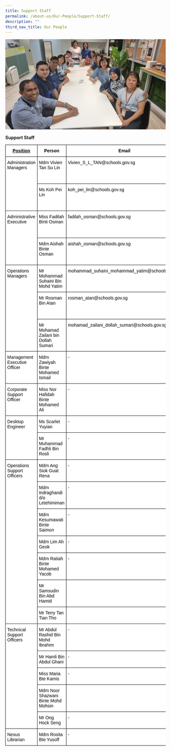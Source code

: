 ```yaml
---
title: Support Staff
permalink: /about-us/Our-People/Support-Staff/
description: ""
third_nav_title: Our People
---
```

![](/images/bgss%202023.png)[](/images/SupportStaff.jpg)

**Support Staff**

<style type="text/css">
.tg  {border-collapse:collapse;border-spacing:0;}
.tg td{border-color:black;border-style:solid;border-width:1px;font-family:Arial, sans-serif;font-size:14px;
  overflow:hidden;padding:10px 5px;word-break:normal;}
.tg th{border-color:black;border-style:solid;border-width:1px;font-family:Arial, sans-serif;font-size:14px;
  font-weight:normal;overflow:hidden;padding:10px 5px;word-break:normal;}
.tg .tg-cj27{background-color:#FFF;font-weight:bold;text-align:center;text-decoration:underline;vertical-align:top}
.tg .tg-9hzb{background-color:#FFF;font-weight:bold;text-align:center;vertical-align:top}
.tg .tg-ktyi{background-color:#FFF;text-align:left;vertical-align:top}
</style>
<table class="tg">
<thead>
  <tr>
    <th class="tg-cj27"><span style="font-weight:700;font-style:normal;text-decoration:underline;color:#000;background-color:transparent">Position</span></th>
    <th class="tg-9hzb"><span style="font-weight:700;font-style:normal;text-decoration:none;color:#000;background-color:transparent">Person</span></th>
    <th class="tg-9hzb"><span style="font-weight:700;font-style:normal;text-decoration:none;color:#000;background-color:transparent">Email</span></th>
    <th class="tg-9hzb"><span style="font-weight:700;font-style:normal;text-decoration:none;color:#000;background-color:transparent">Phone</span></th>
  </tr>
</thead>
<tbody>
  <tr>
    <td class="tg-ktyi" rowspan="2"><span style="font-weight:400;font-style:normal;text-decoration:none;color:#000;background-color:transparent">Administration Managers</span></td>
    <td class="tg-ktyi"><span style="font-weight:400;font-style:normal;text-decoration:none;color:#000;background-color:transparent">Mdm Vivien Tan Su Lin</span></td>
    <td class="tg-ktyi"><span style="font-weight:400;font-style:normal;text-decoration:none;color:#000;background-color:transparent">Vivien_S_L_TAN@schools.gov.sg</span></td>
    <td class="tg-ktyi"><span style="font-weight:400;font-style:normal;text-decoration:none;color:#000;background-color:transparent">6446 3301 ext 113</span></td>
  </tr>
  <tr>
    <td class="tg-ktyi"><span style="font-weight:400;font-style:normal;text-decoration:none;color:#000;background-color:transparent">Ms Koh Pei Lin</span></td>
    <td class="tg-ktyi"><span style="font-weight:400;font-style:normal;text-decoration:none;color:#000;background-color:transparent">koh_pei_lin@schools.gov.sg</span></td>
    <td class="tg-ktyi"><span style="font-weight:400;font-style:normal;text-decoration:none;color:#000;background-color:transparent">6446 3301 ext 114</span></td>
  </tr>
  <tr>
    <td class="tg-ktyi" rowspan="2"><span style="font-weight:400;font-style:normal;text-decoration:none;color:#000;background-color:transparent">Administrative Executive</span></td>
    <td class="tg-ktyi"><span style="font-weight:400;font-style:normal;text-decoration:none;color:#000;background-color:transparent">Miss Fadilah Binti Osman</span></td>
    <td class="tg-ktyi"><span style="font-weight:400;font-style:normal;text-decoration:none;color:#000;background-color:transparent">fadilah_osman@schools.gov.sg</span></td>
    <td class="tg-ktyi"><span style="font-weight:400;font-style:normal;text-decoration:none;color:#000;background-color:transparent">6446 3301 ext 166</span></td>
  </tr>
  <tr>
    <td class="tg-ktyi"><span style="font-weight:400;font-style:normal;text-decoration:none;color:#000;background-color:transparent">Mdm Aishah Binte Osman</span></td>
    <td class="tg-ktyi"><span style="font-weight:400;font-style:normal;text-decoration:none;color:#000;background-color:transparent">aishah_osman@schools.gov.sg </span></td>
    <td class="tg-ktyi"><span style="font-weight:400;font-style:normal;text-decoration:none;color:#000;background-color:transparent">6446 3301 ext 166</span></td>
  </tr>
  <tr>
    <td class="tg-ktyi" rowspan="3"><span style="font-weight:400;font-style:normal;text-decoration:none;color:#000;background-color:transparent">Operations Managers</span></td>
    <td class="tg-ktyi"><span style="font-weight:400;font-style:normal;text-decoration:none;color:#000;background-color:transparent">Mr Mohammad Suhaini Bin Mohd Yatim</span></td>
    <td class="tg-ktyi"><span style="font-weight:400;font-style:normal;text-decoration:none;color:#000;background-color:transparent">mohammad_suhaini_mohammad_yatim@schools.gov.sg </span></td>
    <td class="tg-ktyi"><span style="font-weight:400;font-style:normal;text-decoration:none;color:#000;background-color:transparent">6446 3301 ext 116</span></td>
  </tr>
  <tr>
    <td class="tg-ktyi"><span style="font-weight:400;font-style:normal;text-decoration:none;color:#000;background-color:transparent">Mr Rosman Bin Atan</span></td>
    <td class="tg-ktyi"><span style="font-weight:400;font-style:normal;text-decoration:none;color:#000;background-color:transparent">rosman_atan@schools.gov.sg </span></td>
    <td class="tg-ktyi"><span style="font-weight:400;font-style:normal;text-decoration:none;color:#000;background-color:transparent">6446 3301 ext 139</span></td>
  </tr>
  <tr>
    <td class="tg-ktyi"><span style="font-weight:400;font-style:normal;text-decoration:none;color:#000;background-color:transparent">Mr Mohamad Zailani bin Dollah Sumari</span></td>
    <td class="tg-ktyi"><span style="font-weight:400;font-style:normal;text-decoration:none;color:#000;background-color:transparent">mohamad_zailani_dollah_sumari@schools.gov.sg </span></td>
    <td class="tg-ktyi"><span style="font-weight:400;font-style:normal;text-decoration:none;color:#000;background-color:transparent">6446 3301 ext 166</span></td>
  </tr>
  <tr>
    <td class="tg-ktyi"><span style="font-weight:400;font-style:normal;text-decoration:none;color:#000;background-color:transparent">Management Executive Officer</span></td>
    <td class="tg-ktyi"><span style="font-weight:400;font-style:normal;text-decoration:none;color:#000;background-color:transparent">Mdm Zawiyah Binte Mohamed Ismail</span></td>
    <td class="tg-ktyi"><span style="font-weight:400;font-style:normal;text-decoration:none;color:#000;background-color:transparent">-</span></td>
    <td class="tg-ktyi"><span style="font-weight:400;font-style:normal;text-decoration:none;color:#000;background-color:transparent">-</span></td>
  </tr>
  <tr>
    <td class="tg-ktyi"><span style="font-weight:400;font-style:normal;text-decoration:none;color:#000;background-color:transparent">Corporate Support Officer</span></td>
    <td class="tg-ktyi"><span style="font-weight:400;font-style:normal;text-decoration:none;color:#000;background-color:transparent">Miss Nor Hafidah Binte Mohamed Ali</span></td>
    <td class="tg-ktyi"><span style="font-weight:400;font-style:normal;text-decoration:none;color:#000;background-color:transparent">-</span></td>
    <td class="tg-ktyi"><span style="font-weight:400;font-style:normal;text-decoration:none;color:#000;background-color:transparent">-</span></td>
  </tr>
  <tr>
    <td class="tg-ktyi" rowspan="2"><span style="font-weight:400;font-style:normal;text-decoration:none;color:#000;background-color:transparent">Desktop Engineer</span></td>
    <td class="tg-ktyi"><span style="font-weight:400;font-style:normal;text-decoration:none;color:#000;background-color:transparent">Ms Scarlet Yuyian</span></td>
    <td class="tg-ktyi"><span style="font-weight:400;font-style:normal;text-decoration:none;color:#000;background-color:transparent">-</span></td>
    <td class="tg-ktyi"><span style="font-weight:400;font-style:normal;text-decoration:none;color:#000;background-color:transparent">-</span></td>
  </tr>
  <tr>
    <td class="tg-ktyi"><span style="font-weight:400;font-style:normal;text-decoration:none;color:#000;background-color:transparent">Mr Muhammad Fadhli Bin Rosli</span></td>
    <td class="tg-ktyi"><span style="font-weight:400;font-style:normal;text-decoration:none;color:#000;background-color:transparent">-</span></td>
    <td class="tg-ktyi"><span style="font-weight:400;font-style:normal;text-decoration:none;color:#000;background-color:transparent">-</span></td>
  </tr>
  <tr>
    <td class="tg-ktyi" rowspan="7"><span style="font-weight:400;font-style:normal;text-decoration:none;color:#000;background-color:transparent">Operations Support Officers</span></td>
    <td class="tg-ktyi"><span style="font-weight:400;font-style:normal;text-decoration:none;color:#000;background-color:transparent">Mdm Ang Siok Guat Rena</span></td>
    <td class="tg-ktyi"><span style="font-weight:400;font-style:normal;text-decoration:none;color:#000;background-color:transparent">-</span></td>
    <td class="tg-ktyi"><span style="font-weight:400;font-style:normal;text-decoration:none;color:#000;background-color:transparent">-</span></td>
  </tr>
  <tr>
    <td class="tg-ktyi"><span style="font-weight:400;font-style:normal;text-decoration:none;color:#000;background-color:transparent">Mdm Indraghandi d/o Letehimiman</span></td>
    <td class="tg-ktyi"><span style="font-weight:400;font-style:normal;text-decoration:none;color:#000;background-color:transparent">-</span></td>
    <td class="tg-ktyi"><span style="font-weight:400;font-style:normal;text-decoration:none;color:#000;background-color:transparent">-</span></td>
  </tr>
  <tr>
    <td class="tg-ktyi"><span style="font-weight:400;font-style:normal;text-decoration:none;color:#000;background-color:transparent">Mdm Kesumawati Binte Saimon</span></td>
    <td class="tg-ktyi"><span style="font-weight:400;font-style:normal;text-decoration:none;color:#000;background-color:transparent">-</span></td>
    <td class="tg-ktyi"><span style="font-weight:400;font-style:normal;text-decoration:none;color:#000;background-color:transparent">-</span></td>
  </tr>
  <tr>
    <td class="tg-ktyi"><span style="font-weight:400;font-style:normal;text-decoration:none;color:#000;background-color:transparent">Mdm Lim Ah Geok</span></td>
    <td class="tg-ktyi"><span style="font-weight:400;font-style:normal;text-decoration:none;color:#000;background-color:transparent">-</span></td>
    <td class="tg-ktyi"><span style="font-weight:400;font-style:normal;text-decoration:none;color:#000;background-color:transparent">-</span></td>
  </tr>
  <tr>
    <td class="tg-ktyi"><span style="font-weight:400;font-style:normal;text-decoration:none;color:#000;background-color:transparent">Mdm Ratiah Binte Mohamed Yacob</span></td>
    <td class="tg-ktyi"><span style="font-weight:400;font-style:normal;text-decoration:none;color:#000;background-color:transparent">-</span></td>
    <td class="tg-ktyi"><span style="font-weight:400;font-style:normal;text-decoration:none;color:#000;background-color:transparent">-</span></td>
  </tr>
  <tr>
    <td class="tg-ktyi"><span style="font-weight:400;font-style:normal;text-decoration:none;color:#000;background-color:transparent">Mr Samsudin Bin Abd Hamid</span></td>
    <td class="tg-ktyi"></td>
    <td class="tg-ktyi"></td>
  </tr>
  <tr>
    <td class="tg-ktyi"><span style="font-weight:400;font-style:normal;text-decoration:none;color:#000;background-color:transparent">Mr Terry Tan Tian Tho</span></td>
    <td class="tg-ktyi"></td>
    <td class="tg-ktyi"></td>
  </tr>
  <tr>
    <td class="tg-ktyi" rowspan="5"><span style="font-weight:400;font-style:normal;text-decoration:none;color:#000;background-color:transparent">Technical Support Officers</span></td>
    <td class="tg-ktyi"><span style="font-weight:400;font-style:normal;text-decoration:none;color:#000;background-color:transparent">Mr Abdul Rashid Bin Mohd Ibrahim</span></td>
    <td class="tg-ktyi"><span style="font-weight:400;font-style:normal;text-decoration:none;color:#000;background-color:transparent">-</span></td>
    <td class="tg-ktyi"><span style="font-weight:400;font-style:normal;text-decoration:none;color:#000;background-color:transparent">-</span></td>
  </tr>
  <tr>
    <td class="tg-ktyi"><span style="font-weight:400;font-style:normal;text-decoration:none;color:#000;background-color:transparent">Mr Hamli Bin Abdul Ghani</span></td>
    <td class="tg-ktyi"><span style="font-weight:400;font-style:normal;text-decoration:none;color:#000;background-color:transparent">-</span></td>
    <td class="tg-ktyi"><span style="font-weight:400;font-style:normal;text-decoration:none;color:#000;background-color:transparent">-</span></td>
  </tr>
  <tr>
    <td class="tg-ktyi"><span style="font-weight:400;font-style:normal;text-decoration:none;color:#000;background-color:transparent">Miss Maria Bte Kamis</span></td>
    <td class="tg-ktyi"><span style="font-weight:400;font-style:normal;text-decoration:none;color:#000;background-color:transparent">-</span></td>
    <td class="tg-ktyi"><span style="font-weight:400;font-style:normal;text-decoration:none;color:#000;background-color:transparent">-</span></td>
  </tr>
  <tr>
    <td class="tg-ktyi"><span style="font-weight:400;font-style:normal;text-decoration:none;color:#000;background-color:transparent">Mdm Noor Shazwani Binte Mohd Mohsin</span></td>
    <td class="tg-ktyi"></td>
    <td class="tg-ktyi"></td>
  </tr>
  <tr>
    <td class="tg-ktyi"><span style="font-weight:400;font-style:normal;text-decoration:none;color:#000;background-color:transparent">Mr Ong Hock Seng</span></td>
    <td class="tg-ktyi"><span style="font-weight:400;font-style:normal;text-decoration:none;color:#000;background-color:transparent">-</span></td>
    <td class="tg-ktyi"><span style="font-weight:400;font-style:normal;text-decoration:none;color:#000;background-color:transparent">-</span></td>
  </tr>
  <tr>
    <td class="tg-ktyi"><span style="font-weight:400;font-style:normal;text-decoration:none;color:#000;background-color:transparent">Nexus Librarian</span></td>
    <td class="tg-ktyi"><span style="font-weight:400;font-style:normal;text-decoration:none;color:#000;background-color:transparent">Mdm Rosita Bte Yusoff</span></td>
    <td class="tg-ktyi"><span style="font-weight:400;font-style:normal;text-decoration:none;color:#000;background-color:transparent">-</span></td>
    <td class="tg-ktyi"><span style="font-weight:400;font-style:normal;text-decoration:none;color:#000;background-color:transparent">-</span></td>
  </tr>
</tbody>
</table>